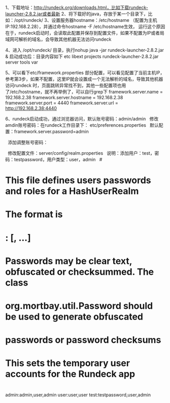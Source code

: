 1、下载地址：http://rundeck.org/downloads.html，比如下载rundeck-launcher-2.8.2.jar或者最新
2、将下载好的java，存放于某一个目录下，比如：/opt/rundeck/
3、设置服务器hostname：/etc/hostname  （配置为主机IP:192.168.2.28），并通过命令hostname -F /etc/hostname生效，
运行这个原因在于，rundeck启动时，会读取此配置并保存到配置文件，如果不配置为IP或者局域网可解析的域名，会导致其他机器无法访问rundeck

4、进入 /opt/rundeck/ 目录，执行nohup java -jar rundeck-launcher-2.8.2.jar &
  启动成功后：目录内容如下
  etc  libext  projects  rundeck-launcher-2.8.2.jar  server  tools  var
  
5、可以看下etc/framework.properties 部分配置，可以看见配置了当前主机IP，参考第3步，如果不配置，这里IP就会设置成一个无法解析的域名，导致其他机器访问rundeck
时，页面跳转异常找不到，其他一些配置项也用了/etc/hostname，就不再举例了，可以自行grep下
framework.server.name = 192.168.2.38
framework.server.hostname = 192.168.2.38
framework.server.port = 4440
framework.server.url = http://192.168.2.38:4440

6、rundeck启动成功，通过浏览器访问，默认账号密码：admin/admin
   修改amdin账号密码：在rundeck工作目录下： etc/preferences.properties
   默认配置：framework.server.password=admin
   
   添加调整账号密码：
 
   修改配置文件：server/config/realm.properties
   说明：添加用户：test，密码：testpassword，用户类型：user，admin
   #
# This file defines users passwords and roles for a HashUserRealm
#
# The format is
#  <username>: <password>[,<rolename> ...]
#
# Passwords may be clear text, obfuscated or checksummed.  The class 
# org.mortbay.util.Password should be used to generate obfuscated
# passwords or password checksums
#
# This sets the temporary user accounts for the Rundeck app
#
admin:admin,user,admin
user:user,user
test:testpassword,user,admin
   

